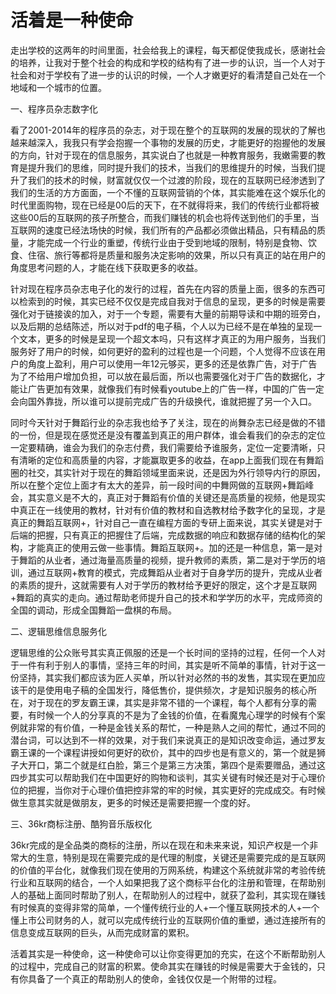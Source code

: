 # 活着是一种使命

走出学校的这两年的时间里面，社会给我上的课程，每天都促使我成长，感谢社会的培养，让我对于整个社会的构成和学校的结构有了进一步的认识，当一个人对于社会和对于学校有了进一步的认识的时候，一个人才嫩更好的看清楚自己处在一个地域和一个城市的位置。

一、程序员杂志数字化

看了2001-2014年的程序员的杂志，对于现在整个的互联网的发展的现状的了解也越来越深入，我我只有学会抱握一个事物的发展的历史，才能更好的抱握他的发展的方向，针对于现在的信息服务，其实说白了也就是一种教育服务，我嫩需要的教育是提升我们的思维，同时提升我们的技术，当我们的思维提升的时候，当我们提升了我们的技术的时候，财富就仅仅一个过渡的阶段，现在的互联网已经渗透到了我们的生活的方方面面，一个不懂的互联网营销的个体，其实能难在这个娱乐化的时代里面购物，现在已经是00后的天下，在不就得将来，我们的传统行业都将被这些00后的互联网的孩子所整合，而我们赚钱的机会也将传送到他们的手里，当互联网的速度已经法场快的时候，我们所有的产品都必须做出精品，只有精品的质量，才能完成一个行业的重塑，传统行业由于受到地域的限制，特别是食物、饮食、住宿、旅行等都将是质量和服务决定影响的效果，所以只有真正的站在用户的角度思考问题的人，才能在线下获取更多的收益。

针对现在程序员杂志电子化的发行的过程，首先在内容的质量上面，很多的东西可以检索到的时候，其实已经不仅仅是完成自我对于信息的呈现，更多的时候是需要强化对于链接诶的加入，对于一个专题，需要有大量的前期导读和中期的班旁白，以及后期的总结陈述，所以对于pdf的电子稿，个人以为已经不是在单独的呈现一个文本，更多的时候是呈现一个超文本吗，只有这样才真正的为用户服务，当我们服务好了用户的时候，如何更好的盈利的过程也是一个问题，个人觉得不应该在用户的角度上盈利，用户可以使用一年12元够买，更多的还是依靠广告，对于广告为了不给用户增加负担，可以放在最后面，所以也需要强化对于广告的数据化，才能让广告更加有效果，就像我们有时候看youtube上的广告一样，中国的广告一定会向国外靠拢，所以谁可以提前完成广告的升级换代，谁就把握了另一个入口。

同时今天针对于舞蹈行业的杂志我也给予了关注，现在的尚舞杂志已经是做的不错的一份，但是现在感觉还是没有覆盖到真正的用户群体，谁会看我们的杂志的定位一定要精确，谁会为我们的杂志付费，我们需要给予谁服务，定位一定要清晰，只有清晰的定位和高质量的内容，才能赢取更多的收益，在app上面我们现在有舞蹈圈的社交，其实针对于现在的舞蹈领域里面来说，还是因为外行领导内行的原因，所以在整个定位上面才有太大的差异，前一段时间的中舞网做的互联网+舞蹈峰会，其实意义是不大的，真正对于舞蹈有价值的关键还是高质量的视频，他是现实中真正在一线使用的教材，针对有价值的教材和自选教材给予数字化的呈现，才是真正的舞蹈互联网+，针对自己一直在编程方面的专研上面来说，其实关键是对于后端的把握，只有真正的把握住了后端，完成数据的响应和数据存储的结构化的架构，才能真正的使用云做一些事情。舞蹈互联网+。加的还是一种信息，第一是对于舞蹈的从业者，通过海量高质量的视频，提升教师的素质，第二是对于学历的培训，通过互联网+教育的模式，完成舞蹈从业者对于自身学历的提升，完成从业者的素质的提升，这就需要有人对于学历的教材给予更好的限定，这个才是互联网+舞蹈的真实的走向。通过帮助老师提升自己的技术和学学历的水平，完成师资的全国的调动，形成全国舞蹈一盘棋的布局。

二、逻辑思维信息服务化

逻辑思维的公众账号其实真正佩服的还是一个长时间的坚持的过程，任何一个人对于一件有利于别人的事情，坚持三年的时间，其实是听不简单的事情，针对于这一份坚持，其实我们都应该为匠人买单，所以针对必然的书的发售，其实现在更加应该干的是使用电子稿的全国发行，降低售价，提供频次，才是知识服务的核心所在，对于现在的罗友霸王课，其实是非常不错的一个课程，每个人都有分享的需要，有时候一个人的分享真的不是为了金钱的价值，在看魔鬼心理学的时候有个案例就非常的有价值，一种是金钱关系的帮忙，一种是熟人之间的帮忙，通过不同的潜台词，可以达到不一样的效果，对于我们来说真正的是知识改变命运，通过罗友霸王课的一个课程讲授如何更好的砍价，其中的四步也是有意义的，第一个就是狮子大开口，第二个就是红白脸，第三个是第三方决策，第四个是索要赠品，通过这四步其实可以帮助我们在中国更好的购物和谈判，其实关键有时候还是对于心理价位的把握，当你对于心理价值把控非常的牢的时候，其实更好的完成成交。有时候做生意其实就是做朋友，更多的时候还是需要把握一个度的好。

三、36kr商标注册、酷狗音乐版权化

36kr完成的是全品类的商标的注册，所以在现在和未来来说，知识产权是一个非常大的生意，特别是现在需要完成的是代理的制度，关键还是需要完成的是互联网的价值的平台化，就像我们现在使用的万网系统，构建这个系统就非常的考验传统行业和互联网的结合，一个人如果把我了这个商标平台化的注册和管理，在帮助别人的基础上面同时帮助了别人，在帮助别人的过程中，就获了盈利，其实现在赚钱有时候真的变得非常的简单，一个懂传统行业的人+一个懂互联网技术的人+一个懂上市公司财务的人，就可以完成传统行业的互联网价值的重塑，通过连接所有的信息变成互联网的巨头，从而完成财富的累积。

活着其实是一种使命，这一种使命可以让你变得更加的充实，在这个不断帮助别人的过程中，完成自己的财富的积累。使命其实在赚钱的时候是需要大于金钱的，只有你具备了一个真正的帮助别人的使命，金钱仅仅是一个附带的过程。
